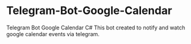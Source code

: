 # Telegram-Bot-Google-Calendar
Telegram Bot Google Calendar C#
This bot created to notify and watch google calendar events via telegram.
